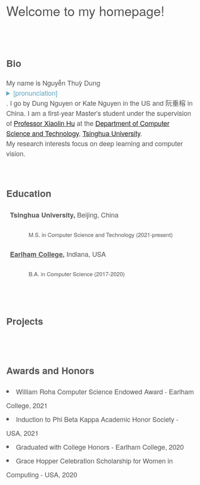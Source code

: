 <content style="color:#555555; font-family:Helvetica Neue;">
  <h1 style="font-size:35px; font-weight:normal; text-spacing:1.3px;">Welcome to my homepage!</h1>
  <br/>
  <br/>
  <h2 style="font-size:25px;">Bio</h2>
    <div style="font-size:18px; line-height:27px;" class="about">
    My name is Nguyễn Thuỳ Dung <details style="color:#5da4c2;"> Nwin Too-ee Yoong<summary>[pronunciation]</summary></details>. I go by Dung Nguyen or Kate Nguyen in the US and 阮垂榕 in China. I am a first-year Master's student under the supervision of <a href="http://www.xlhu.cn/" class="content-links" target="_blank">Professor Xiaolin Hu</a> at the <a href="https://www.cs.tsinghua.edu.cn/csen/" class="content-links" target="_blank">Department of Computer Science and Technology</a>, <a href="https://www.tsinghua.edu.cn/en/" target="_blank">Tsinghua University</a>. <br/> 
    My research interests focus on deep learning and computer vision.
    </div>
  <br/>
  <br/>

  <h2 style="font-size:25px;">Education</h2>
    <div style="font-size:18px; line-height:37px;">
      <i class="fas fa-graduation-cap fa-lg" style="font-family:Font Awesome 5 Free;"></i>&nbsp; <b>Tsinghua University,</b> Beijing, China
        <p style="font-size:15px">&emsp;&emsp;&emsp;&emsp;M.S. in Computer Science and Technology (2021-present)</p>
      <i class="fas fa-graduation-cap fa-lg" style="font-family:Font Awesome 5 Free;"></i>&nbsp; <b><a href="https://earlham.edu/" target="_blank" style="color:inherit;">Earlham College</a>,</b> Indiana, USA
        <p style="font-size:15px">&emsp;&emsp;&emsp;&emsp;B.A. in Computer Science (2017-2020)</p>
    </div>                                                                     
  <br/>
  <br/>

  <h2 style="font-size:25px;">Projects</h2>
    <div style="font-size:18px; line-height:27px;">
    </div>
  <br/>
  <br/>

  <h2 style="font-size:25px;">Awards and Honors</h2>
    <div style="font-size:18px; line-height:37px;">
      <li>William Roha Computer Science Endowed Award - Earlham College, 2021</li>
      <li>Induction to Phi Beta Kappa Academic Honor Society - USA, 2021</li>
      <li>Graduated with College Honors - Earlham College, 2020</li>
      <li>Grace Hopper Celebration Scholarship for Women in Computing - USA, 2020</li>
    </div>
  <br/>
  <br/>
</content>
